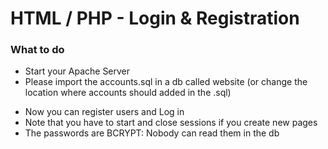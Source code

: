 # HTML / PHP - Login & Registration

### What to do
* Start your Apache Server
* Please import the accounts.sql in a db called website (or change the location where accounts should added in the .sql)

- Now you can register users and Log in
- Note that you have to start and close sessions if you create new pages
- The passwords are BCRYPT: Nobody can read them in the db
 
